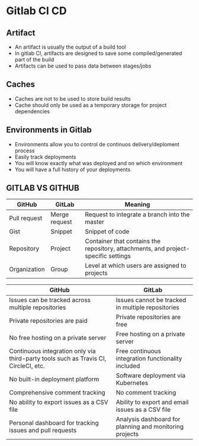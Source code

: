 # Gitlab CI CD

## Artifact
- An artifact is usually the output of a build tool
- In gitlab CI, artifacts are designed to save some compiled/generated part of the build
- Artifacts can be used to pass data between stages/jobs

## Caches

- Caches are not to be used to store build results
- Cache should only be used as a temporary storage for project dependencies

## Environments in Gitlab

- Environments allow you to control de continuos delivery/deploment process
- Easily track deployments
- You will know exactly what was deployed and on which environment
- You will have a full history of your deployments

## GITLAB VS GITHUB

GitHub|	GitLab|	Meaning|
|-|-|-|
Pull request|	Merge request|	Request to integrate a branch into the master
Gist|	Snippet|	Snippet of code
Repository	|Project|	Container that contains the repository, attachments, and project-specific settings
Organization	|Group|	Level at which users are assigned to projects

GitHub|	GitLab|
|-|-|
Issues can be tracked across multiple repositories	|Issues cannot be tracked in multiple repositories
Private repositories are paid	|Private repositories are free
No free hosting on a private server	|Free hosting on a private server
Continuous integration only via third-party tools such as Travis CI, CircleCI, etc.|	Free continuous integration functionality included
No built-in deployment platform	|Software deployment via Kubernetes
Comprehensive comment tracking|	No comment tracking
No ability to export issues as a CSV file|	Ability to export and email issues as a CSV file
Personal dashboard for tracking issues and pull requests|	Analysis dashboard for planning and monitoring projects